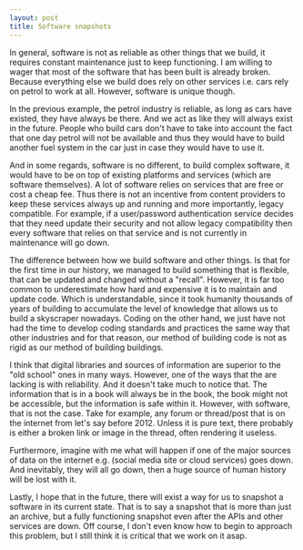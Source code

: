 ```yaml
---
layout: post
title: Software snapshots
---
```

In general, software is not as reliable as other things that we build, it requires constant maintenance just to keep functioning. I am willing to wager that most of the software that has been built is already broken. Because everything else we build does rely on other services i.e. cars rely on petrol to work at all. However, software is unique though.

In the previous example, the petrol industry is reliable, as long as cars have existed, they have always be there. And we act as like they will always exist in the future. People who build cars don't have to take into account the fact that one day petrol will not be available and thus they would have to build another fuel system in the car just in case they would have to use it.

And in some regards, software is no different, to build complex software, it would have to be on top of existing platforms and services (which are software themselves). A lot of software relies on services that are free or cost a cheap fee. Thus there is not an incentive from content providers to keep these services always up and running and more importantly, legacy compatible. For example, if a user/password authentication service decides that they need update their security and not allow legacy compatibility then every software that relies on that service and is not currently in maintenance will go down.

The difference between how we build software and other things. Is that for the first time in our history, we managed to build something that is flexible, that can be updated and changed without a "recall". However, it is far too common to underestimate how hard and expensive it is to maintain and update code. Which is understandable, since it took humanity thousands of years of building to accumulate the level of knowledge that allows us to build a skyscraper nowadays. Coding on the other hand, we just have not had the time to develop coding standards and practices the same way that other industries and for that reason, our method of building code is not as rigid as our method of building buildings.

I think that digital libraries and sources of information are superior to the "old school" ones in many ways. However, one of the ways that the are lacking is with reliability. And it doesn't take much to notice that. The information that is in a book will always be in the book, the book might not be accessible, but the information is safe within it. However, with software, that is not the case. Take for example, any forum or thread/post that is on the internet from let's say before 2012. Unless it is pure text, there probably is either a broken link or image in the thread, often rendering it useless.

Furthermore, imagine with me what will happen if one of the major sources of data on the internet e.g. (social media site or cloud services) goes down. And inevitably, they will all go down, then a huge source of human history will be lost with it.

Lastly, I hope that in the future, there will exist a way for us to snapshot a software in its current state. That is to say a snapshot that is more than just an archive, but a fully functioning snapshot even after the APIs and other services are down. Off course, I don't even know how to begin to approach this problem, but I still think it is critical that we work on it asap.
